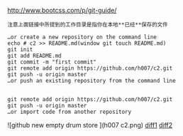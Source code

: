 
http://www.bootcss.com/p/git-guide/
```
注意上面链接中所提到的工作目录是指你在本地**已经**保存的文件

```


```
…or create a new repository on the command line
echo # c2 >> README.md(window git touch README.md)
git init
git add README.md
git commit -m "first commit"
git remote add origin https://github.com/h007/c2.git
git push -u origin master
…or push an existing repository from the command line


git remote add origin https://github.com/h007/c2.git
git push -u origin master
…or import code from another repository
```
![github new empty drum store ](h007 c2.png)
[diff1](http://www.cnblogs.com/cspku/articles/Git_cmds.html)
[diff2](http://www.cnblogs.com/wish123/p/3963224.html)
